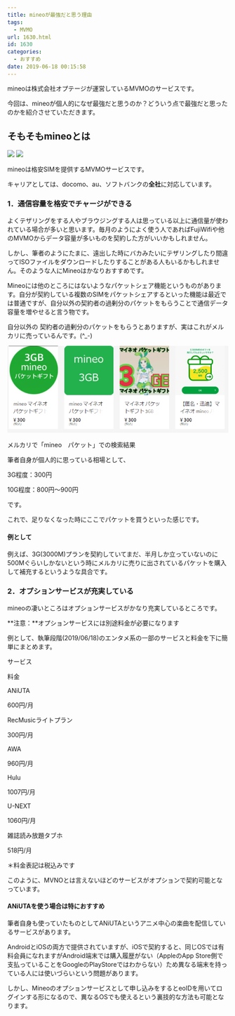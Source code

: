 ```yaml
---
title: mineoが最強だと思う理由
tags:
  - MVMO
url: 1630.html
id: 1630
categories:
  - おすすめ
date: 2019-06-18 00:15:58
---
```


mineoは株式会社オプテージが運営しているMVMOのサービスです。

今回は、mineoが個人的になぜ最強だと思うのか？どういう点で最強だと思ったのかを紹介させていただきます。

そもそもmineoとは
-----------

[![](https://www28.a8.net/svt/bgt?aid=190614602377&wid=001&eno=01&mid=s00000015265001068000&mc=1)](https://px.a8.net/svt/ejp?a8mat=35HJ62+68GFUA+39SA+6CWQP) ![](https://www12.a8.net/0.gif?a8mat=35HJ62+68GFUA+39SA+6CWQP)  

mineoは格安SIMを提供するMVMOサービスです。

キャリアとしては、docomo、au、ソフトバンクの**全社**に対応しています。

### 1．通信容量を格安でチャージができる

よくテザリングをする人やブラウジングする人は思っている以上に通信量が使われている場合が多いと思います。毎月のようによく使う人であればFujiWifiや他のMVMOからデータ容量が多いものを契約した方がいいかもしれません。

しかし、筆者のようにたまに、遠出した時にバカみたいにテザリングしたり間違ってISOファイルをダウンロードしたりすることがある人もいるかもしれません。そのような人にMineoはかなりおすすめです。

Mineoには他のところにはないようなパケットシェア機能というものがあります。自分が契約している複数のSIMをパケットシェアするといった機能は最近では普通ですが、自分以外の契約者の過剰分のパケットをもらうことで通信データ容量を増やせると言う物です。

自分以外の 契約者の過剰分のパケットをもらうとありますが、実はこれがメルカリに売っているんです。(^_-)

![](/images/myself/mineo/image.png)

メルカリで「mineo　パケット」での検索結果

筆者自身が個人的に思っている相場として、

3G程度：300円

10G程度：800円～900円

です。

これで、足りなくなった時にここでパケットを買うといった感じです。

#### 例として

例えば、3G(3000M)プランを契約していてまだ、半月しか立っていないのに500Mぐらいしかないという時にメルカリに売りに出されているパケットを購入して補充するというような具合です。

### 2．オプションサービスが充実している

mineoの凄いところはオプションサービスがかなり充実しているところです。

**注意：**オプションサービスには別途料金が必要になります

例として、執筆段階(2019/06/18)のエンタメ系の一部のサービスと料金を下に簡単にまとめます。

サービス

料金

ANiUTA

600円/月

RecMusicライトプラン

300円/月

AWA

960円/月

Hulu

1007円/月

U-NEXT

1060円/月

雑誌読み放題タブホ

518円/月

＊料金表記は税込みです

このように、MVNOとは言えないほどのサービスがオプションで契約可能となっています。

#### ANiUTAを使う場合は特におすすめ

筆者自身も使っていたものとしてANiUTAというアニメ中心の楽曲を配信しているサービスがあります。

AndroidとiOSの両方で提供されていますが、iOSで契約すると、同じOSでは有料会員になれますがAndroid端末では購入履歴がない（AppleのApp Store側で支払っていることをGoogleのPlayStoreではわからない）ため異なる端末を持っている人には使いづらいという問題があります。

しかし、Mineoのオプションサービスとして申し込みをするとeoIDを用いてログインする形になるので、異なるOSでも使えるという裏技的な方法も可能となります。